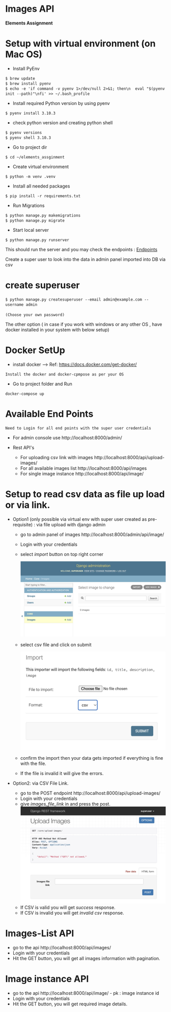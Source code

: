 # Images API

**Elements Assignment**

# Setup with virtual environment (on Mac OS)

- Install PyEnv
```
$ brew update
$ brew install pyenv
$ echo -e 'if command -v pyenv 1>/dev/null 2>&1; then\n  eval "$(pyenv init --path)"\nfi' >> ~/.bash_profile
```
- Install required Python version by using pyenv 
```
$ pyenv install 3.10.3
```
- check python version and creating python shell
```
$ pyenv versions
$ pyenv shell 3.10.3
```
- Go to project dir
```
$ cd ~/elements_assginment
```
- Create virtual environment
```
$ python -m venv .venv
```
- Install all needed packages
```
$ pip install -r requirements.txt
```
- Run Migrations
```
$ python manage.py makemigrations 
$ python manage.py migrate
```
- Start local server
```
$ python manage.py runserver
```
This should run the server and you may check the endpoints : [Endpoints](#available-end-points)  

Create a super user to look into the data in admin panel imported into DB via csv
# create superuser
```
$ python manage.py createsuperuser --email admin@example.com --username admin
                    
(Choose your own password)
```

The other option ( in case if you work with windows or any other OS ,
have docker installed in your system with below setup)

# Docker SetUp

- install docker -->  Ref: https://docs.docker.com/get-docker/
```
Install the docker and docker-cpmpose as per your OS
```

- Go to project folder and Run 
```
docker-compose up
```

# Available End Points 
```
Need to Login for all end points with the super user credentials
```
- For admin console use http://localhost:8000/admin/

- Rest API's

    - For uploading csv link with images  http://localhost:8000/api/upload-images/
    - For all available images list  http://localhost:8000/api/images
    - For single image instance  http://localhost:8000/api/image/<pk>
    
# Setup to read csv data as file up load or via link.
- Option1 (only possible via virtual env with super user created as pre-requisite) : 
       via file upload with django admin
    - go to admin panel of images http://localhost:8000/admin/api/image/
    - Login with your credentials
    - select *import* button on top right corner
    
        ![Admin_page](demo_screens/django_admin_with_import.jpg)
    - select csv file and click on submit 
    
        ![import_submit](demo_screens/import_submit.jpg)
    - confirm the import then your data gets imported if everything is fine with the file.
    - If the file is invalid it will give the errors.
    
- Option2: via CSV File Link.
    - go to the POST endpoint http://localhost:8000/api/upload-images/
    - Login with your credentials
    - give *images_file_link* in and press the post.
        ![upload_csv_link](demo_screens/upload_csv_link.jpg)
    - If CSV is valid you will get *success* response.
    - If CSV is invalid you will get *invalid csv* response.
    
    
# Images-List API
- go to the api http://localhost:8000/api/images/
- Login with your credentials
- Hit the GET button, you will get all images information with pagination. 

# Image instance API
- go to the api http://localhost:8000/api/image/<pk>
        - pk : image instance id
- Login with your credentials
- Hit the GET button, you will get required image details. 


    
      







